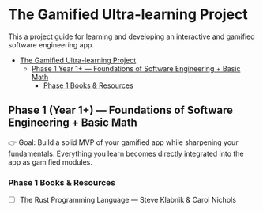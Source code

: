 # The Gamified Ultra-learning Project

This a project guide for learning and developing an interactive and gamified software engineering app.
<!-- TOC -->

- [The Gamified Ultra-learning Project](#the-gamified-ultra-learning-project)
    - [Phase 1 Year 1+ — Foundations of Software Engineering + Basic Math](#phase-1-year-1--foundations-of-software-engineering--basic-math)
        - [Phase 1 Books & Resources](#phase-1-books--resources)

<!-- /TOC -->

## Phase 1 (Year 1+) — Foundations of Software Engineering + Basic Math

👉 Goal: Build a solid MVP of your gamified app while sharpening your fundamentals.
Everything you learn becomes directly integrated into the app as gamified modules.

### Phase 1 Books & Resources

- [ ] The Rust Programming Language — Steve Klabnik & Carol Nichols
